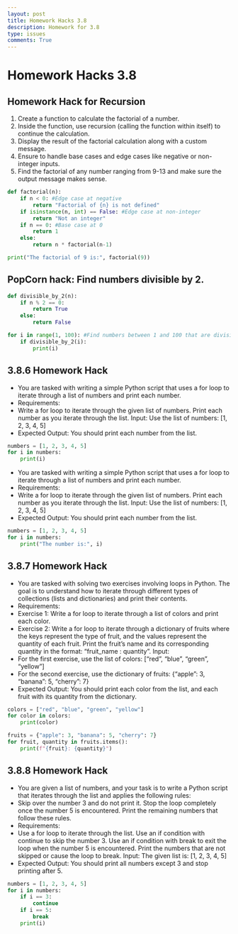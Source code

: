 ```yaml
---
layout: post
title: Homework Hacks 3.8
description: Homework for 3.8
type: issues
comments: True
---
```


# Homework Hacks 3.8

## Homework Hack for Recursion
1. Create a function to calculate the factorial of a number.
2. Inside the function, use recursion (calling the function within itself) to continue the calculation.
3. Display the result of the factorial calculation along with a custom message.
4. Ensure to handle base cases and edge cases like negative or non-integer inputs.
5. Find the factorial of any number ranging from 9-13 and make sure the output message makes sense.

```python
def factorial(n):
    if n < 0: #Edge case at negative
        return "Factorial of {n} is not defined"
    if isinstance(n, int) == False: #Edge case at non-integer
        return "Not an integer"
    if n == 0: #Base case at 0
        return 1
    else:
        return n * factorial(n-1)

print("The factorial of 9 is:", factorial(9))
```

## PopCorn hack: Find numbers divisible by 2.

```python
def divisible_by_2(n):
    if n % 2 == 0:
        return True
    else:
        return False

for i in range(1, 100): #Find numbers between 1 and 100 that are divisible by 2
    if divisible_by_2(i):
        print(i)
```

## 3.8.6 Homework Hack

- You are tasked with writing a simple Python script that uses a for loop to iterate through a list of numbers and print each number.
- Requirements:
- Write a for loop to iterate through the given list of numbers. Print each number as you iterate through the list. Input: Use the list of numbers: [1, 2, 3, 4, 5]
- Expected Output: You should print each number from the list.

```python
numbers = [1, 2, 3, 4, 5]
for i in numbers:
    print(i)
```

- You are tasked with writing a simple Python script that uses a for loop to iterate through a list of numbers and print each number.
- Requirements:
- Write a for loop to iterate through the given list of numbers. Print each number as you iterate through the list. Input: Use the list of numbers: [1, 2, 3, 4, 5]
- Expected Output: You should print each number from the list.

```python
numbers = [1, 2, 3, 4, 5]
for i in numbers:
    print("The number is:", i)
```

## 3.8.7 Homework Hack

- You are tasked with solving two exercises involving loops in Python. The goal is to understand how to iterate through different types of collections (lists and dictionaries) and print their contents.
- Requirements:
- Exercise 1: Write a for loop to iterate through a list of colors and print each color.
- Exercise 2: Write a for loop to iterate through a dictionary of fruits where the keys represent the type of fruit, and the values represent the quantity of each fruit. Print the fruit’s name and its corresponding quantity in the format: “fruit_name : quantity”. Input:
- For the first exercise, use the list of colors: [“red”, “blue”, “green”, “yellow”]
- For the second exercise, use the dictionary of fruits: {“apple”: 3, “banana”: 5, “cherry”: 7}
- Expected Output: You should print each color from the list, and each fruit with its quantity from the dictionary.

```python
colors = ["red", "blue", "green", "yellow"]
for color in colors:
    print(color)

fruits = {"apple": 3, "banana": 5, "cherry": 7}
for fruit, quantity in fruits.items():
    print(f"{fruit}: {quantity}")
```

## 3.8.8 Homework Hack

- You are given a list of numbers, and your task is to write a Python script that iterates through the list and applies the following rules:
- Skip over the number 3 and do not print it. Stop the loop completely once the number 5 is encountered. Print the remaining numbers that follow these rules.
- Requirements:
- Use a for loop to iterate through the list. Use an if condition with continue to skip the number 3. Use an if condition with break to exit the loop when the number 5 is encountered. Print the numbers that are not skipped or cause the loop to break. Input: The given list is: [1, 2, 3, 4, 5]
- Expected Output: You should print all numbers except 3 and stop printing after 5.

```python
numbers = [1, 2, 3, 4, 5]
for i in numbers:
    if i == 3:
        continue
    if i == 5:
        break
    print(i)
```